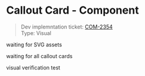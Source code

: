# Callout Card - Component
> Dev implemntation ticket: [COM-2354](https://everfi.atlassian.net/browse/COM-2354)  
Type: Visual

<!-- include: cypress/integration/calloutCard.js -->

waiting for SVG assets

waiting for all callout cards

visual verification test

<!-- /include: cypress/integration/calloutCard.js -->